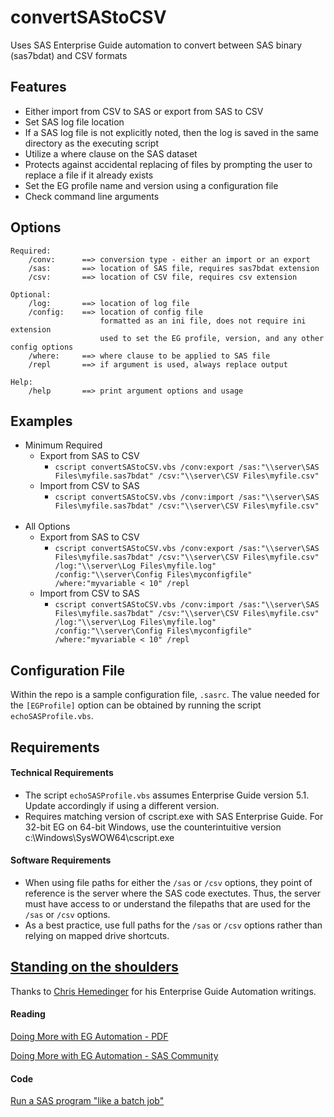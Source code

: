 # convertSAStoCSV
Uses SAS Enterprise Guide automation to convert between SAS binary (sas7bdat) and CSV formats

## Features
* Either import from CSV to SAS or export from SAS to CSV
* Set SAS log file location
* If a SAS log file is not explicitly noted, then the log is saved in the same directory as the executing script
* Utilize a where clause on the SAS dataset
* Protects against accidental replacing of files by prompting the user to replace a file if it already exists
* Set the EG profile name and version using a configuration file
* Check command line arguments

## Options
```
Required:
    /conv:      ==> conversion type - either an import or an export
    /sas:       ==> location of SAS file, requires sas7bdat extension
    /csv:       ==> location of CSV file, requires csv extension

Optional:
    /log:       ==> location of log file
    /config:    ==> location of config file
                    formatted as an ini file, does not require ini extension
                    used to set the EG profile, version, and any other config options
    /where:     ==> where clause to be applied to SAS file
    /repl       ==> if argument is used, always replace output

Help:
    /help       ==> print argument options and usage
```

## Examples
* Minimum Required
    * Export from SAS to CSV
        * `cscript convertSAStoCSV.vbs /conv:export /sas:"\\server\SAS Files\myfile.sas7bdat" /csv:"\\server\CSV Files\myfile.csv"`
    * Import from CSV to SAS
        * `cscript convertSAStoCSV.vbs /conv:import /sas:"\\server\SAS Files\myfile.sas7bdat" /csv:"\\server\CSV Files\myfile.csv"`
<br><br>
* All Options
    * Export from SAS to CSV
        * `cscript convertSAStoCSV.vbs /conv:export /sas:"\\server\SAS Files\myfile.sas7bdat" /csv:"\\server\CSV Files\myfile.csv" /log:"\\server\Log Files\myfile.log" /config:"\\server\Config Files\myconfigfile" /where:"myvariable < 10" /repl`
    * Import from CSV to SAS
        * `cscript convertSAStoCSV.vbs /conv:import /sas:"\\server\SAS Files\myfile.sas7bdat" /csv:"\\server\CSV Files\myfile.csv" /log:"\\server\Log Files\myfile.log" /config:"\\server\Config Files\myconfigfile" /where:"myvariable < 10" /repl`

## Configuration File
Within the repo is a sample configuration file, `.sasrc`.  The value needed for the `[EGProfile]` option can be obtained by running the script `echoSASProfile.vbs`.

## Requirements

#### Technical Requirements
* The script `echoSASProfile.vbs` assumes Enterprise Guide version 5.1.  Update accordingly if using a different version.
* Requires matching version of cscript.exe with SAS Enterprise Guide.  For 32-bit EG on 64-bit Windows, use the counterintuitive version c:\Windows\SysWOW64\cscript.exe

#### Software Requirements
* When using file paths for either the `/sas` or `/csv` options, they point of reference is the server where the SAS code exectutes.  Thus, the server must have access to or understand the filepaths that are used for the `/sas` or `/csv` options.
* As a best practice, use full paths for the `/sas` or `/csv` options rather than relying on mapped drive shortcuts.

## [Standing on the shoulders](https://en.wikipedia.org/wiki/Standing_on_the_shoulders_of_giants)
Thanks to [Chris Hemedinger](https://github.com/cjdinger) for his Enterprise Guide Automation writings.

#### Reading
[Doing More with EG Automation - PDF](http://support.sas.com/documentation/onlinedoc/guide/examples/SASGF2012/Hemedinger_298-2012.pdf)

[Doing More with EG Automation - SAS Community](http://www.sascommunity.org/wiki/Not_Just_for_Scheduling:_Doing_More_with_SAS_Enterprise_Guide_Automation)

#### Code
[Run a SAS program "like a batch job"](http://support.sas.com/documentation/onlinedoc/guide/examples/SASGF2012/BatchProject.vbs.txt)
